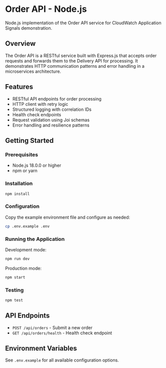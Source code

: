 # Order API - Node.js

Node.js implementation of the Order API service for CloudWatch Application Signals demonstration.

## Overview

The Order API is a RESTful service built with Express.js that accepts order requests and forwards them to the Delivery API for processing. It demonstrates HTTP communication patterns and error handling in a microservices architecture.

## Features

- RESTful API endpoints for order processing
- HTTP client with retry logic
- Structured logging with correlation IDs
- Health check endpoints
- Request validation using Joi schemas
- Error handling and resilience patterns

## Getting Started

### Prerequisites

- Node.js 18.0.0 or higher
- npm or yarn

### Installation

```bash
npm install
```

### Configuration

Copy the example environment file and configure as needed:

```bash
cp .env.example .env
```

### Running the Application

Development mode:
```bash
npm run dev
```

Production mode:
```bash
npm start
```

### Testing

```bash
npm test
```

## API Endpoints

- `POST /api/orders` - Submit a new order
- `GET /api/orders/health` - Health check endpoint

## Environment Variables

See `.env.example` for all available configuration options.
